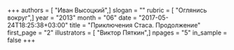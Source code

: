 +++
authors = [ "Иван Высоцкий",]
slogan = ""
rubric = [ "Оглянись вокруг",]
year = "2013"
month = "06"
date = "2017-05-24T18:25:38+03:00"
title = "Приключения Стаса. Продолжение"
first_page = "2"
illustrators = [ "Виктор Пяткин",]
npages = "5"
in_sample = false
+++
